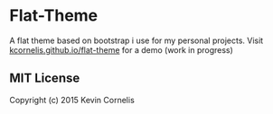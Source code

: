 # Flat-Theme

A flat theme based on bootstrap i use for my personal projects.
Visit [kcornelis.github.io/flat-theme](http://kcornelis.github.io/flat-theme) for a demo (work in progress)



## MIT License

Copyright (c) 2015 Kevin Cornelis